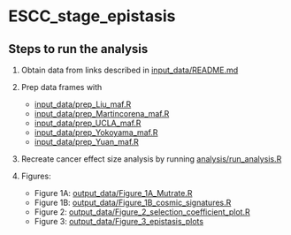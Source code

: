 # ESCC_stage_epistasis
## Steps to run the analysis

1.  Obtain data from links described in [input_data/README.md](https://github.com/Cannataro-Lab/ESCC_stage_epistasis/blob/main/input_data/README.md)

2.  Prep data frames with

    -   [input_data/prep_Liu_maf.R](https://github.com/Cannataro-Lab/ESCC_stage_epistasis/blob/main/input_data/prep_Liu_maf.R)
    -   [input_data/prep_Martincorena_maf.R](https://github.com/Cannataro-Lab/ESCC_stage_epistasis/blob/main/input_data/prep_Martincorena_maf.R)
    -   [input_data/prep_UCLA_maf.R](https://github.com/Cannataro-Lab/ESCC_stage_epistasis/blob/main/input_data/prep_UCLA_maf.R)
    -   [input_data/prep_Yokoyama_maf.R](https://github.com/Cannataro-Lab/ESCC_stage_epistasis/blob/main/input_data/prep_Yokoyama_maf.R)
    -   [input_data/prep_Yuan_maf.R](https://github.com/Cannataro-Lab/ESCC_stage_epistasis/blob/main/input_data/prep_Yuan_maf.R)

3.  Recreate cancer effect size analysis by running [analysis/run_analysis.R](https://github.com/Cannataro-Lab/ESCC_stage_epistasis/blob/main/analysis/run_analysis.R)

4.  Figures:

    -   Figure 1A: [output_data/Figure_1A_Mutrate.R](https://github.com/Cannataro-Lab/ESCC_stage_epistasis/blob/main/output_data/Figure_1A_Mutrate.R)
    -   Figure 1B: [output_data/Figure_1B_cosmic_signatures.R](https://github.com/Cannataro-Lab/ESCC_stage_epistasis/blob/main/output_data/Figure_1B_cosmic_signatures.R)
    -   Figure 2: [output_data/Figure_2_selection_coefficient_plot.R](https://github.com/Cannataro-Lab/ESCC_stage_epistasis/blob/main/output_data/Figure_2_selection_coefficient_plot.R)
    -   Figure 3: [output_data/Figure_3_epistasis_plots](https://github.com/Cannataro-Lab/ESCC_stage_epistasis/blob/main/output_data/Figure_3_epistasis_plots.R)
